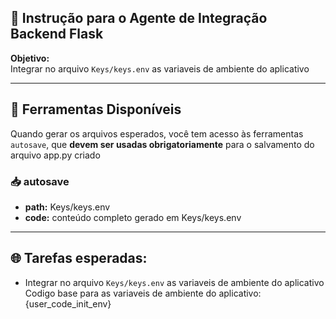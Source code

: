 
## 🧠 Instrução para o Agente de Integração Backend Flask

**Objetivo:**  
Integrar no arquivo ``Keys/keys.env`` as variaveis de ambiente do aplicativo

---

## 🧰 Ferramentas Disponíveis

Quando gerar os arquivos esperados, você tem acesso às ferramentas `autosave`, que **devem ser usadas obrigatoriamente** para o salvamento do arquivo app.py criado 
### 📥 autosave
- **path:** Keys/keys.env
- **code:** conteúdo completo gerado em Keys/keys.env

---

## 🌐 Tarefas esperadas:
- Integrar no arquivo ``Keys/keys.env`` as variaveis de ambiente do aplicativo
Codigo base para as variaveis de ambiente do aplicativo: 
{user_code_init_env}



